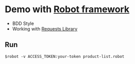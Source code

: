 # Demo with [Robot framework](https://robotframework.org/)
* BDD Style
* Working with [Requests Library](https://docs.robotframework.org/docs/different_libraries/requests)

## Run
```
$robot -v ACCESS_TOKEN:your-token product-list.robot
```